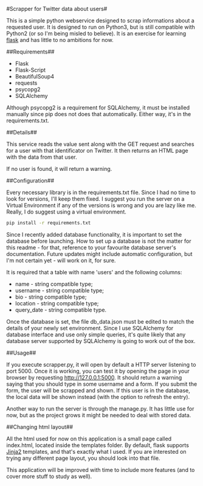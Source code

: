 #Scrapper for Twitter data about users#

This is a simple python webservice designed to scrap
informations about a requested user. It is designed to run on Python3,
but is still compatible with Python2 (or so I'm being misled to believe). 
It is an exercise for learning [flask][flask] and has little to no
ambitions for now.

##Requirements##
- Flask
- Flask-Script
- BeautifulSoup4
- requests
- psycopg2
- SQLAlchemy

Although psycopg2 is a requirement for SQLAlchemy, it must be installed manually
since pip does not does that automatically. Either way, it's in the requirements.txt.

##Details##

This service reads the value sent along with the GET request
and searches for a user with that identificator on Twitter.
It then returns an HTML page with the data from that user.

If no user is found, it will return a warning.

##Configuration##

Every necessary library is in the requirements.txt file. Since I had no time
to look for versions, I'll keep them fixed. I suggest you run the server on a
Virtual Environment if any of the versions is wrong and you are lazy like me.
Really, I do suggest using a virtual environment.

```sh
pip install -r requirements.txt
```

Since I recently added database functionality, it is important to set the database
before launching. How to set up a database is not the matter for this readme - for that,
reference to your favourite database server's documentation. Future updates might include
automatic configuration, but I'm not certain yet - will work on it, for sure.

It is required that a table with name 'users' and the following columns:
- name - string compatible type;
- username - string compatible type;
- bio - string compatible type;
- location - string compatible type;
- query_date - string compatible type.

Once the database is set, the file db\_data.json must be edited to match the details of
your newly set environment. Since I use SQLAlchemy for database interface and use only
simple queries, it's quite likely that any database server supported by SQLAlchemy is
going to work out of the box.

##Usage##

If you execute scrapper.py, it will open by default a HTTP server
listening to port 5000. Once it is working, you can test it by
opening the page in your browser by requesting http://127.0.0.1:5000.
It should return a warning saying that you should type in some username
and a form. If you submit the form, the user will be scrapped and shown.
If this user is in the database, the local data will be shown instead (with
the option to refresh the entry).

Another way to run the server is through the manage.py. It has little use
for now, but as the project grows it might be needed to deal with stored
data.

##Changing html layout##

All the html used for now on this application is a small page called
index.html, located inside the templates folder. By default, flask
supports [Jinja2][jinja2] templates, and that's exactly what I used. If you are
interested on trying any different page layout, you should look into
that file.

This application will be improved with time to include more features
(and to cover more stuff to study as well).

[flask]: http://flask.pocoo.org/
[jinja2]: http://jinja.pocoo.org/
